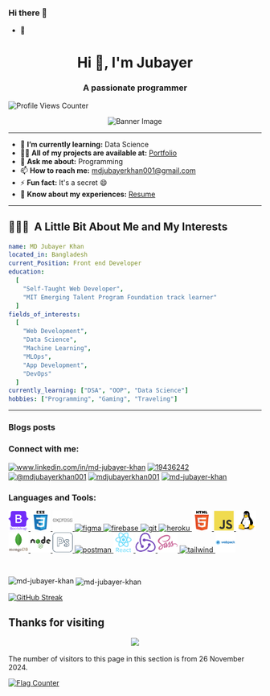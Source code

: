 ### Hi there 👋
<!-- disable linting error for using emoji -->
- 👯 
<!-- disable linting error for using emoji -->

<!-- markdownlint-disable for used inline html-->
<h1 align="center">Hi 👋, I'm Jubayer</h1>
<h3 align="center">A passionate programmer</h3>
<!-- markdownlint-disable for used inline html-->

<p align="left">
  <img src="https://komarev.com/ghpvc/?username=md-jubayer-khan&label=Profile%20views&color=0e75b6&style=flat" alt="Profile Views Counter" />
</p>

<p align="center">
  <img src="https://i.ibb.co/WcMNzKJ/readmi-githubpng.png" alt="Banner Image" />
</p>

---

- 🌱 **I’m currently learning:** Data Science  
- 👨‍💻 **All of my projects are available at:** [Portfolio](https://md-jubayer-khan-portfolio.netlify.app/)  
- 💬 **Ask me about:** Programming  
- 📫 **How to reach me:** mdjubayerkhan001@gmail.com  
- ⚡ **Fun fact:** It's a secret 😄  
- 📄 **Know about my experiences:** [Resume](https://drive.google.com/file/d/16Ts49uMnSXz4VzUZ4BmmGDqK_pW-RaoB/view?usp=sharing)  

---

<!-- markdownlint-disable MD033 -->
<h2> 👨🏻‍💻 &nbsp;A Little Bit About Me and My Interests</h2>
<!-- markdownlint-enable MD033 -->

```yaml
name: MD Jubayer Khan
located_in: Bangladesh
current_Position: Front end Developer
education:
  [
    "Self-Taught Web Developer",
    "MIT Emerging Talent Program Foundation track learner"
  ]
fields_of_interests:
  [
    "Web Development",
    "Data Science",
    "Machine Learning",
    "MLOps",
    "App Development",
    "DevOps"
  ]
currently_learning: ["DSA", "OOP", "Data Science"]
hobbies: ["Programming", "Gaming", "Traveling"]
```
  
---  

### Blogs posts
<!-- BLOG-POST-LIST:START -->
<!-- BLOG-POST-LIST:END -->

<h3 align="left">Connect with me:</h3>
<p align="left">
<a href="https://linkedin.com/in/www.linkedin.com/in/md-jubayer-khan" target="blank"><img align="center" src="https://raw.githubusercontent.com/rahuldkjain/github-profile-readme-generator/master/src/images/icons/Social/linked-in-alt.svg" alt="www.linkedin.com/in/md-jubayer-khan" height="30" width="40" /></a>
<a href="https://stackoverflow.com/users/19436242" target="blank"><img align="center" src="https://raw.githubusercontent.com/rahuldkjain/github-profile-readme-generator/master/src/images/icons/Social/stack-overflow.svg" alt="19436242" height="30" width="40" /></a>
<a href="https://medium.com/@mdjubayerkhan001" target="blank"><img align="center" src="https://raw.githubusercontent.com/rahuldkjain/github-profile-readme-generator/master/src/images/icons/Social/medium.svg" alt="@mdjubayerkhan001" height="30" width="40" /></a>
<a href="https://www.hackerrank.com/mdjubayerkhan001" target="blank"><img align="center" src="https://raw.githubusercontent.com/rahuldkjain/github-profile-readme-generator/master/src/images/icons/Social/hackerrank.svg" alt="mdjubayerkhan001" height="30" width="40" /></a>
<a href="https://www.leetcode.com/md-jubayer-khan" target="blank"><img align="center" src="https://raw.githubusercontent.com/rahuldkjain/github-profile-readme-generator/master/src/images/icons/Social/leet-code.svg" alt="md-jubayer-khan" height="30" width="40" /></a>
</p>

<h3 align="left">Languages and Tools:</h3>
<p align="left"> <a href="https://getbootstrap.com" target="_blank" rel="noreferrer"> <img src="https://raw.githubusercontent.com/devicons/devicon/master/icons/bootstrap/bootstrap-plain-wordmark.svg" alt="bootstrap" width="40" height="40"/> </a> <a href="https://www.w3schools.com/css/" target="_blank" rel="noreferrer"> <img src="https://raw.githubusercontent.com/devicons/devicon/master/icons/css3/css3-original-wordmark.svg" alt="css3" width="40" height="40"/> </a> <a href="https://expressjs.com" target="_blank" rel="noreferrer"> <img src="https://raw.githubusercontent.com/devicons/devicon/master/icons/express/express-original-wordmark.svg" alt="express" width="40" height="40"/> </a> <a href="https://www.figma.com/" target="_blank" rel="noreferrer"> <img src="https://www.vectorlogo.zone/logos/figma/figma-icon.svg" alt="figma" width="40" height="40"/> </a> <a href="https://firebase.google.com/" target="_blank" rel="noreferrer"> <img src="https://www.vectorlogo.zone/logos/firebase/firebase-icon.svg" alt="firebase" width="40" height="40"/> </a> <a href="https://git-scm.com/" target="_blank" rel="noreferrer"> <img src="https://www.vectorlogo.zone/logos/git-scm/git-scm-icon.svg" alt="git" width="40" height="40"/> </a> <a href="https://heroku.com" target="_blank" rel="noreferrer"> <img src="https://www.vectorlogo.zone/logos/heroku/heroku-icon.svg" alt="heroku" width="40" height="40"/> </a> <a href="https://www.w3.org/html/" target="_blank" rel="noreferrer"> <img src="https://raw.githubusercontent.com/devicons/devicon/master/icons/html5/html5-original-wordmark.svg" alt="html5" width="40" height="40"/> </a> <a href="https://developer.mozilla.org/en-US/docs/Web/JavaScript" target="_blank" rel="noreferrer"> <img src="https://raw.githubusercontent.com/devicons/devicon/master/icons/javascript/javascript-original.svg" alt="javascript" width="40" height="40"/> </a> <a href="https://www.linux.org/" target="_blank" rel="noreferrer"> <img src="https://raw.githubusercontent.com/devicons/devicon/master/icons/linux/linux-original.svg" alt="linux" width="40" height="40"/> </a> <a href="https://www.mongodb.com/" target="_blank" rel="noreferrer"> <img src="https://raw.githubusercontent.com/devicons/devicon/master/icons/mongodb/mongodb-original-wordmark.svg" alt="mongodb" width="40" height="40"/> </a> <a href="https://nodejs.org" target="_blank" rel="noreferrer"> <img src="https://raw.githubusercontent.com/devicons/devicon/master/icons/nodejs/nodejs-original-wordmark.svg" alt="nodejs" width="40" height="40"/> </a> <a href="https://www.photoshop.com/en" target="_blank" rel="noreferrer"> <img src="https://raw.githubusercontent.com/devicons/devicon/master/icons/photoshop/photoshop-line.svg" alt="photoshop" width="40" height="40"/> </a> <a href="https://postman.com" target="_blank" rel="noreferrer"> <img src="https://www.vectorlogo.zone/logos/getpostman/getpostman-icon.svg" alt="postman" width="40" height="40"/> </a> <a href="https://reactjs.org/" target="_blank" rel="noreferrer"> <img src="https://raw.githubusercontent.com/devicons/devicon/master/icons/react/react-original-wordmark.svg" alt="react" width="40" height="40"/> </a> <a href="https://redux.js.org" target="_blank" rel="noreferrer"> <img src="https://raw.githubusercontent.com/devicons/devicon/master/icons/redux/redux-original.svg" alt="redux" width="40" height="40"/> </a> <a href="https://sass-lang.com" target="_blank" rel="noreferrer"> <img src="https://raw.githubusercontent.com/devicons/devicon/master/icons/sass/sass-original.svg" alt="sass" width="40" height="40"/> </a> <a href="https://tailwindcss.com/" target="_blank" rel="noreferrer"> <img src="https://www.vectorlogo.zone/logos/tailwindcss/tailwindcss-icon.svg" alt="tailwind" width="40" height="40"/> </a> <a href="https://webpack.js.org" target="_blank" rel="noreferrer"> <img src="https://raw.githubusercontent.com/devicons/devicon/d00d0969292a6569d45b06d3f350f463a0107b0d/icons/webpack/webpack-original-wordmark.svg" alt="webpack" width="40" height="40"/> </a> </p>
</br>

<p><img align="left" src="https://github-readme-stats.vercel.app/api/top-langs?username=md-jubayer-khan&show_icons=true&locale=en&layout=compact" alt="md-jubayer-khan" /></p>

<p>&nbsp;<img align="center" src="https://github-readme-stats.vercel.app/api?username=md-jubayer-khan&show_icons=true&locale=en" alt="md-jubayer-khan" /></p>

[![GitHub Streak](https://github-readme-streak-stats.herokuapp.com?user=md-jubayer-khan)](https://git.io/streak-stats)


## Thanks for visiting

<p align="center"> 
<img src="https://profile-counter.glitch.me/md-jubayer-khan/count.svg">

The number of visitors to this page in this section is from 26 November 2024. 

<a href="http://s01.flagcounter.com/more/ap7"><img src="https://s01.flagcounter.com/countxl/ap7/bg_FFFFFF/txt_000000/border_CCCCCC/columns_8/maxflags_250/viewers_0/labels_1/pageviews_1/flags_0/percent_0/" alt="Flag Counter" border="0"></a>
<!-- markdownlint-disable for used inline html-->
